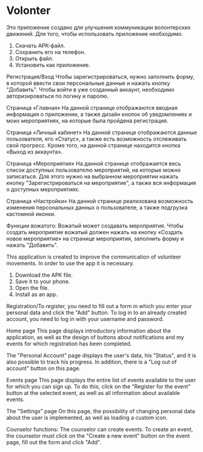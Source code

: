 # Volonter
Это приложение создано для улучшения коммуникации волонтерских движений. Для того, чтобы использовать приложение необходимо.
1.	Скачать APK-файл.
2.	Сохранить его на телефон.
3.	Открыть файл.
4.	Установить как приложение.

Регистрация/Вход Чтобы зарегистрироваться, нужно заполнить форму, в которой ввести свои персональные данные и нажать кнопку "Добавить". Чтобы войти в уже созданный аккаунт, необходимо авторизироваться по логину и паролю.

Страница «Главная» На данной странице отображаются вводная информация о приложении, а также дизайн кнопок об уведомлениях и моих мероприятиях, на которые была пройдена регистрация.

Страница «Личный кабинет» На данной странице отображаются данные пользователя, его «Статус», а также есть возможность отслеживать свой прогресс. Кроме того, на данной странице находится кнопка «Выход из аккаунта».

Страница «Мероприятия» На данной странице отображается весь список доступных пользователю мероприятий, на которые можно записаться. Для этого нужно на выбранном мероприятии нажать кнопку "Зарегистрироваться на мероприятие", а также вся информация о доступных мероприятиях.

Страница «Настройки» На данной странице реализована возможность изменения персональных данных о пользователе, а также подгрузка кастомной иконки.

Функции вожатого:
Вожатый может создавать мероприятия. Чтобы создать мероприятие вожатый должен нажать на кнопку «Создать новое мероприятие» на странице мероприятия, заполнить форму и нажать "Добавить". 

This application is created to improve the communication of volunteer movements. In order to use the app it is necessary.
1. Download the APK file.
2. Save it to your phone.
3. Open the file.
4. Install as an app.

Registration/To register, you need to fill out a form in which you enter your personal data and click the "Add" button. To log in to an already created account, you need to log in with your username and password.

Home page This page displays introductory information about the application, as well as the design of buttons about notifications and my events for which registration has been completed.

The "Personal Account" page displays the user's data, his "Status", and it is also possible to track his progress. In addition, there is a "Log out of account" button on this page.

Events page This page displays the entire list of events available to the user for which you can sign up. To do this, click on the "Register for the event" button at the selected event, as well as all information about available events.

The "Settings" page On this page, the possibility of changing personal data about the user is implemented, as well as loading a custom icon.

Counselor functions:
The counselor can create events. To create an event, the counselor must click on the "Create a new event" button on the event page, fill out the form and click "Add".
